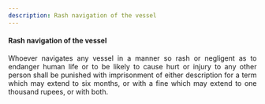 ```yaml
---
description: Rash navigation of the vessel
---
```


#### Rash navigation of the vessel
<div style="text-align: justify">

Whoever navigates any vessel in a manner so rash or negligent as to endanger human life or to be likely to cause hurt or injury to any other person shall be punished with imprisonment of either description for a term which may extend to six months, or with a fine which may extend to one thousand rupees, or with both.

</div>

